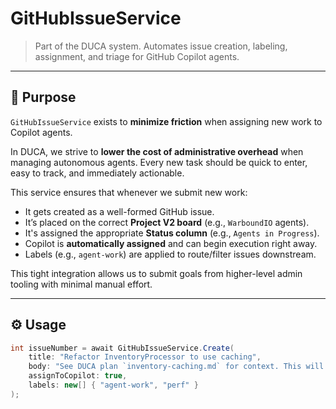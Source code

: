 ﻿# GitHubIssueService

> Part of the DUCA system. Automates issue creation, labeling, assignment, and triage for GitHub Copilot agents.

---

## 🧠 Purpose

`GitHubIssueService` exists to **minimize friction** when assigning new work to Copilot agents.

In DUCA, we strive to **lower the cost of administrative overhead** when managing autonomous agents. Every new task should be quick to enter, easy to track, and immediately actionable.

This service ensures that whenever we submit new work:
- It gets created as a well-formed GitHub issue.
- It’s placed on the correct **Project V2 board** (e.g., `WarboundIO` agents).
- It's assigned the appropriate **Status column** (e.g., `Agents in Progress`).
- Copilot is **automatically assigned** and can begin execution right away.
- Labels (e.g., `agent-work`) are applied to route/filter issues downstream.

This tight integration allows us to submit goals from higher-level admin tooling with minimal manual effort.

---

## ⚙️ Usage

```csharp
int issueNumber = await GitHubIssueService.Create(
    title: "Refactor InventoryProcessor to use caching",
    body: "See DUCA plan `inventory-caching.md` for context. This will improve perf by avoiding redundant DB lookups.",
    assignToCopilot: true,
    labels: new[] { "agent-work", "perf" }
);
